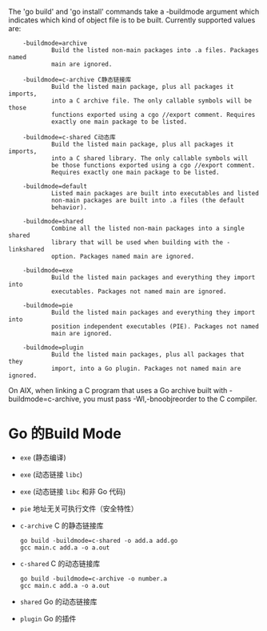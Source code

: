 The 'go build' and 'go install' commands take a -buildmode argument which
indicates which kind of object file is to be built. Currently supported values
are:

```shell
    -buildmode=archive
            Build the listed non-main packages into .a files. Packages named
            main are ignored.

    -buildmode=c-archive C静态链接库
            Build the listed main package, plus all packages it imports,
            into a C archive file. The only callable symbols will be those
            functions exported using a cgo //export comment. Requires
            exactly one main package to be listed.

    -buildmode=c-shared C动态库
            Build the listed main package, plus all packages it imports,
            into a C shared library. The only callable symbols will
            be those functions exported using a cgo //export comment.
            Requires exactly one main package to be listed.

    -buildmode=default
            Listed main packages are built into executables and listed
            non-main packages are built into .a files (the default
            behavior).

    -buildmode=shared
            Combine all the listed non-main packages into a single shared
            library that will be used when building with the -linkshared
            option. Packages named main are ignored.

    -buildmode=exe
            Build the listed main packages and everything they import into
            executables. Packages not named main are ignored.

    -buildmode=pie
            Build the listed main packages and everything they import into
            position independent executables (PIE). Packages not named
            main are ignored.

    -buildmode=plugin
            Build the listed main packages, plus all packages that they
            import, into a Go plugin. Packages not named main are ignored.
```

On AIX, when linking a C program that uses a Go archive built with
-buildmode=c-archive, you must pass -Wl,-bnoobjreorder to the C compiler.



# Go 的Build Mode 

- `exe` (静态编译)

- `exe` (动态链接 `libc`)

- `exe` (动态链接 `libc` 和非 Go 代码)

- `pie` 地址无关可执行文件（安全特性）

- `c-archive` C 的静态链接库

  ```shell
  go build -buildmode=c-shared -o add.a add.go
  gcc main.c add.a -o a.out
  ```

  

- `c-shared` C 的动态链接库

  ```shell
  go build -buildmode=c-archive -o number.a
  gcc main.c add.a -o a.out
  ```

  

- `shared` Go 的动态链接库

- `plugin` Go 的插件